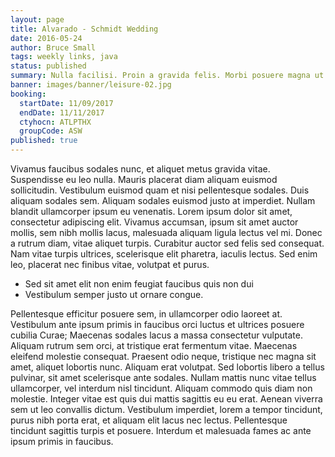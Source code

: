 ```yaml
---
layout: page
title: Alvarado - Schmidt Wedding
date: 2016-05-24
author: Bruce Small
tags: weekly links, java
status: published
summary: Nulla facilisi. Proin a gravida felis. Morbi posuere magna ut.
banner: images/banner/leisure-02.jpg
booking:
  startDate: 11/09/2017
  endDate: 11/11/2017
  ctyhocn: ATLPTHX
  groupCode: ASW
published: true
---
```

Vivamus faucibus sodales nunc, et aliquet metus gravida vitae. Suspendisse eu leo nulla. Mauris placerat diam aliquam euismod sollicitudin. Vestibulum euismod quam et nisi pellentesque sodales. Duis aliquam sodales sem. Aliquam sodales euismod justo at imperdiet. Nullam blandit ullamcorper ipsum eu venenatis. Lorem ipsum dolor sit amet, consectetur adipiscing elit. Vivamus accumsan, ipsum sit amet auctor mollis, sem nibh mollis lacus, malesuada aliquam ligula lectus vel mi. Donec a rutrum diam, vitae aliquet turpis. Curabitur auctor sed felis sed consequat. Nam vitae turpis ultrices, scelerisque elit pharetra, iaculis lectus. Sed enim leo, placerat nec finibus vitae, volutpat et purus.

* Sed sit amet elit non enim feugiat faucibus quis non dui
* Vestibulum semper justo ut ornare congue.

Pellentesque efficitur posuere sem, in ullamcorper odio laoreet at. Vestibulum ante ipsum primis in faucibus orci luctus et ultrices posuere cubilia Curae; Maecenas sodales lacus a massa consectetur vulputate. Aliquam rutrum sem orci, at tristique erat fermentum vitae. Maecenas eleifend molestie consequat. Praesent odio neque, tristique nec magna sit amet, aliquet lobortis nunc. Aliquam erat volutpat. Sed lobortis libero a tellus pulvinar, sit amet scelerisque ante sodales. Nullam mattis nunc vitae tellus ullamcorper, vel interdum nisl tincidunt. Aliquam commodo quis diam non molestie. Integer vitae est quis dui mattis sagittis eu eu erat. Aenean viverra sem ut leo convallis dictum. Vestibulum imperdiet, lorem a tempor tincidunt, purus nibh porta erat, et aliquam elit lacus nec lectus. Pellentesque tincidunt sagittis turpis et posuere. Interdum et malesuada fames ac ante ipsum primis in faucibus.
